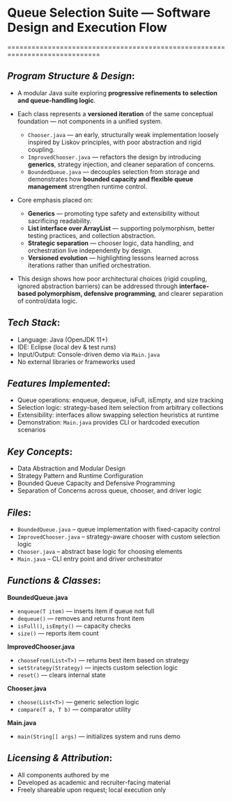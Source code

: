 
# Queue Selection Suite — Software Design and Execution Flow  
=============================================================================

## *Program Structure & Design*:

  - A modular Java suite exploring **progressive refinements to selection and queue-handling logic**.
  - Each class represents a **versioned iteration** of the same conceptual foundation — not components in a unified system.
  
    - `Chooser.java` — an early, structurally weak implementation loosely inspired by Liskov principles, with poor abstraction and rigid coupling.
    - `ImprovedChooser.java` — refactors the design by introducing **generics**, strategy injection, and cleaner separation of concerns.
    - `BoundedQueue.java` — decouples selection from storage and demonstrates how **bounded capacity and flexible queue management** strengthen runtime control.

  - Core emphasis placed on:
    - **Generics** — promoting type safety and extensibility without sacrificing readability.
    - **List interface over ArrayList** — supporting polymorphism, better testing practices, and collection abstraction.
    - **Strategic separation** — chooser logic, data handling, and orchestration live independently by design.
    - **Versioned evolution** — highlighting lessons learned across iterations rather than unified orchestration.

  - This design shows how poor architectural choices (rigid coupling, ignored abstraction barriers) can be addressed through **interface-based polymorphism, defensive programming**, and clearer separation of control/data logic.


## *Tech Stack*:
  - Language: Java (OpenJDK 11+)  
  - IDE: Eclipse (local dev & test runs)  
  - Input/Output: Console-driven demo via `Main.java`  
  - No external libraries or frameworks used  

## *Features Implemented*:
  - Queue operations: enqueue, dequeue, isFull, isEmpty, and size tracking  
  - Selection logic: strategy-based item selection from arbitrary collections  
  - Extensibility: interfaces allow swapping selection heuristics at runtime  
  - Demonstration: `Main.java` provides CLI or hardcoded execution scenarios  

## *Key Concepts*:
  - Data Abstraction and Modular Design  
  - Strategy Pattern and Runtime Configuration  
  - Bounded Queue Capacity and Defensive Programming  
  - Separation of Concerns across queue, chooser, and driver logic  

## *Files*:
  - `BoundedQueue.java` – queue implementation with fixed-capacity control  
  - `ImprovedChooser.java` – strategy-aware chooser with custom selection logic  
  - `Chooser.java` – abstract base logic for choosing elements  
  - `Main.java` – CLI entry point and driver orchestrator  

## *Functions & Classes*:
  **BoundedQueue.java**  
  - `enqueue(T item)` — inserts item if queue not full  
  - `dequeue()` — removes and returns front item  
  - `isFull()`, `isEmpty()` — capacity checks  
  - `size()` — reports item count  

  **ImprovedChooser.java**  
  - `chooseFrom(List<T>)` — returns best item based on strategy  
  - `setStrategy(Strategy)` — injects custom selection logic  
  - `reset()` — clears internal state  

  **Chooser.java**  
  - `choose(List<T>)` — generic selection logic  
  - `compare(T a, T b)` — comparator utility  

  **Main.java**  
  - `main(String[] args)` — initializes system and runs demo  

## *Licensing & Attribution*:
  - All components authored by me  
  - Developed as academic and recruiter-facing material  
  - Freely shareable upon request; local execution only  
